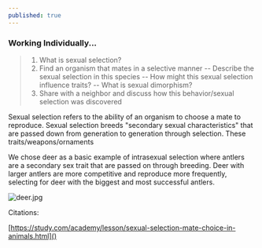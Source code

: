 ```yaml
---
published: true
---
```

### Working Individually...
> 1. What is sexual selection?
> 2. Find an organism that mates in a selective manner
	-- Describe the sexual selection in this species
		-- How might this sexual selection influence traits?
	-- What is sexual dimorphism?
> 3. Share with a neighbor and discuss how this behavior/sexual selection was discovered


Sexual selection refers to the ability of an organism to choose a mate to reproduce. Sexual selection breeds "secondary sexual characteristics" that are passed down from generation to generation through selection. These traits/weapons/ornaments

We chose deer as a basic example of intrasexual selection where antlers are a secondary sex trait that are passed on through breeding. Deer with larger antlers are more competitive and reproduce more frequently, selecting for deer with the biggest and most successful antlers.

![deer.jpg]({{site.baseurl}}/_posts/deer.jpg)

 

Citations:

[https://study.com/academy/lesson/sexual-selection-mate-choice-in-animals.html]()